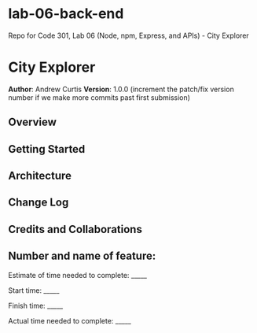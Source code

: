 # lab-06-back-end
Repo for Code 301, Lab 06 (Node, npm, Express, and APIs) - City Explorer

# City Explorer

**Author**: Andrew Curtis
**Version**: 1.0.0 (increment the patch/fix version number if we make more commits past first submission)

## Overview
<!-- Provide a high level overview of what this application is and why you are building it, beyond the fact that it's an assignment for this class. (i.e. What's your problem domain?) -->

## Getting Started
<!-- What are the steps that a user must take in order to build this app on their own machine and get it running? -->

## Architecture
<!-- Provide a detailed description of the application design. What technologies (languages, libraries, etc) you're using, and any other relevant design information. -->

## Change Log
<!-- Use this area to document the iterative changes made to your application as each feature is successfully implemented. Use time stamps. Here's an examples:

01-01-2001 4:59pm - Application now has a fully-functional express server, with a GET route for the location resource. -->

## Credits and Collaborations
<!-- Give credit (and a link) to other people or resources that helped you build this application. -->


## Number and name of feature: 

Estimate of time needed to complete: _____

Start time: _____

Finish time: _____

Actual time needed to complete: _____